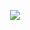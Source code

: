 <p align = 'center'>
  <img
    src="https://github-readme-stats.vercel.app/api/top-langs/?username=FUst1ke&layout=compact&theme=github_dark&hide_border=true"
  />
  <br>
</p>
